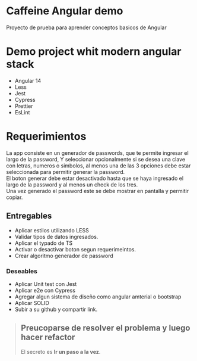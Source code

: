 # Caffeine Angular demo
Proyecto de prueba para aprender conceptos basicos de Angular

# Demo project whit modern angular stack
- Angular 14
- Less
- Jest
- Cypress
- Prettier
- EsLint

# Requerimientos 

La app consiste en un generador de passwords, que te permite ingresar el largo de la password, Y seleccionar opcionalmente si se desea una clave con letras, numeros o simbolos, al menos una de las 3 opciones debe estar seleccionada para permitir generar la password.  
El boton generar debe estar desactivado hasta que se haya ingresado el largo de la password y al menos un check de los tres.  
Una vez generado el password este se debe mostrar en pantalla y permitir copiar.

## Entregables

- Aplicar estilos utilizando LESS
- Validar tipos de datos ingresados.
- Aplicar el typado de TS
- Activar o desactivar boton segun requerimeintos.
- Crear algoritmo generador de password

### Deseables

- Aplicar Unit test con Jest
- Aplicar e2e con Cypress
- Agregar algun sistema de diseño como angular amterial o bootstrap
- Aplicar SOLID
- Subir a su github y compartir link.  

> ## Preucoparse de resolver el problema y luego hacer refactor
> El secreto es **Ir un paso a la vez**.

